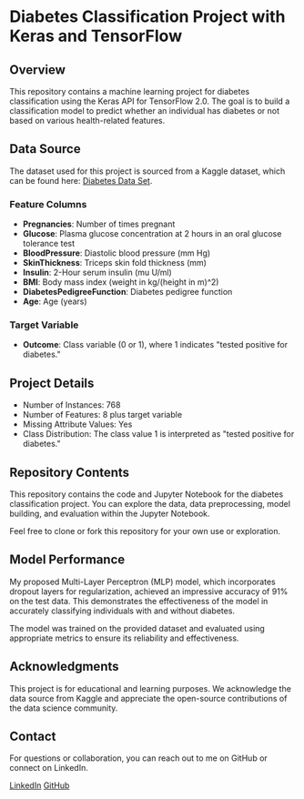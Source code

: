 # Diabetes Classification Project with Keras and TensorFlow

## Overview

This repository contains a machine learning project for diabetes classification using the Keras API for TensorFlow 2.0. The goal is to build a classification model to predict whether an individual has diabetes or not based on various health-related features.

## Data Source

The dataset used for this project is sourced from a Kaggle dataset, which can be found here: [Diabetes Data Set](https://www.kaggle.com/datasets/mathchi/diabetes-data-set).

### Feature Columns

- **Pregnancies**: Number of times pregnant
- **Glucose**: Plasma glucose concentration at 2 hours in an oral glucose tolerance test
- **BloodPressure**: Diastolic blood pressure (mm Hg)
- **SkinThickness**: Triceps skin fold thickness (mm)
- **Insulin**: 2-Hour serum insulin (mu U/ml)
- **BMI**: Body mass index (weight in kg/(height in m)^2)
- **DiabetesPedigreeFunction**: Diabetes pedigree function
- **Age**: Age (years)

### Target Variable

- **Outcome**: Class variable (0 or 1), where 1 indicates "tested positive for diabetes."

## Project Details

- Number of Instances: 768
- Number of Features: 8 plus target variable
- Missing Attribute Values: Yes
- Class Distribution: The class value 1 is interpreted as "tested positive for diabetes."

## Repository Contents

This repository contains the code and Jupyter Notebook for the diabetes classification project. You can explore the data, data preprocessing, model building, and evaluation within the Jupyter Notebook.

Feel free to clone or fork this repository for your own use or exploration.

## Model Performance

My proposed Multi-Layer Perceptron (MLP) model, which incorporates dropout layers for regularization, achieved an impressive accuracy of 91% on the test data. This demonstrates the effectiveness of the model in accurately classifying individuals with and without diabetes.

The model was trained on the provided dataset and evaluated using appropriate metrics to ensure its reliability and effectiveness.

## Acknowledgments

This project is for educational and learning purposes. We acknowledge the data source from Kaggle and appreciate the open-source contributions of the data science community.

## Contact

For questions or collaboration, you can reach out to me on GitHub or connect on LinkedIn.

[LinkedIn](https://www.linkedin.com/in/yutong-xie-b5a8a6233/)
[GitHub](https://github.com/yutongxie58)
